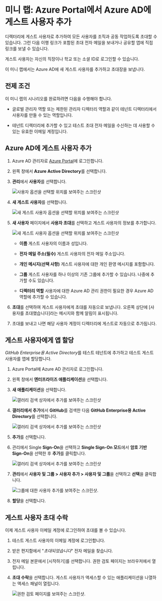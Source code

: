 ﻿# 미니 랩: Azure Portal에서 Azure AD에 게스트 사용자 추가

디렉터리에 게스트 사용자로 추가하여 모든 사용자를 조직과 공동 작업하도록 초대할 수 있습니다. 그런 다음 이행 링크가 포함된 초대 전자 메일을 보내거나 공유할 앱에 직접 링크를 보낼 수 있습니다. 

게스트 사용자는 자신의 직장이나 학교 또는 소셜 ID로 로그인할 수 있습니다.

이 미니 랩에서는 Azure AD에 새 게스트 사용자를 추가하고 초대장을 보냅니다.

## 전제 조건

이 미니 랩의 시나리오를 완료하려면 다음을 수행해야 합니다.

* 글로벌 관리자 역할 또는 제한된 관리자 디렉터리 역할과 같이 테넌트 디렉터리에서 사용자를 만들 수 있는 역할입니다.

* 테넌트 디렉터리에 추가할 수 있고 테스트 초대 전자 메일을 수신하는 데 사용할 수 있는 유효한 이메일 계정입니다.

## Azure AD에 게스트 사용자 추가

1. Azure AD 관리자로 [Azure Portal](https://portal.azure.com/)에 로그인합니다.

2. 왼쪽 창에서 **Azure Active Directory**를 선택합니다.

3. **관리**에서 **사용자**를 선택합니다.

    ![사용자 옵션을 선택할 위치를 보여주는 스크린샷](../../Linked_Image_Files/guest_user_image1.png)

4. **새 게스트 사용자**를 선택합니다.

    ![새 게스트 사용자 옵션을 선택할 위치를 보여주는 스크린샷](../../Linked_Image_Files/guest_user_image2.png)

5. **새 사용자** 페이지에서 **사용자 초대**를 선택하고 게스트 사용자의 정보를 추가합니다.

    ![새 게스트 사용자 옵션을 선택할 위치를 보여주는 스크린샷](../../Linked_Image_Files/guest_user_image3.png)

    - **이름** 게스트 사용자의 이름과 성입니다.

    - **전자 메일 주소(필수)** 게스트 사용자의 전자 메일 주소입니다.

    - **개인 메시지(선택 사항)** 게스트 사용자에 대한 개인 환영 메시지를 포함합니다.

    - **그룹** 게스트 사용자를 하나 이상의 기존 그룹에 추가할 수 있습니다. 나중에 추가할 수도 있습니다.

    - **디렉터리 역할** 사용자에 대한 Azure AD 관리 권한이 필요한 경우 Azure AD 역할에 추가할 수 있습니다.

6. **초대**를 선택하여 게스트 사용자에게 초대를 자동으로 보냅니다. 오른쪽 상단에 [사용자를 초대했습니다]라는 메시지와 함께 알림이 표시됩니다.

7. 초대를 보내고 나면 해당 사용자 계정이 디렉터리에 게스트로 자동으로 추가됩니다.

## 게스트 사용자에게 앱 할당

*GitHub Enterprise용 Active Directory*를 테스트 테넌트에 추가하고 테스트 게스트 사용자를 앱에 할당합니다.

1. Azure Portal에 Azure AD 관리자로 로그인합니다.

2. 왼쪽 창에서 **엔터프라이즈 애플리케이션**을 선택합니다.

3. **새 애플리케이션**을 선택합니다.

    ![갤러리 검색 상자에서 추가를 보여주는 스크린샷](../../Linked_Image_Files/guest_user_image4.png)

4. **갤러리에서 추가**에서 **GitHub**를 검색한 다음 **GitHub Enterprise용 Active Directory**를 선택합니다.

    ![갤러리 검색 상자에서 추가를 보여주는 스크린샷](../../Linked_Image_Files/guest_user_image6.png)

5. **추가**를 선택합니다.

6. 관리에서 Single **Sign-On**을 선택하고 **Single Sign-On 모드**에서 **암호 기반 Sign-On**을 선택한 후 **추가**를 클릭합니다.

    ![갤러리 검색 상자에서 추가를 보여주는 스크린샷](../../Linked_Image_Files/guest_user_image7.png)

7. **관리**에서 **사용자 및 그룹 > 사용자 추가 > 사용자 및 그룹**을 선택하고 **선택**을 클릭합니다.

    ![그룹에 대한 사용자 추가를 보여주는 스크린샷.](../../Linked_Image_Files/guest_user_image9.png)

8. **할당**을 선택합니다.

## 게스트 사용자 초대 수락

이제 게스트 사용자 이메일 계정에 로그인하여 초대를 볼 수 있습니다.

1. 테스트 게스트 사용자의 이메일 계정에 로그인합니다.

2. 받은 편지함에서 "*초대되었습니다*" 전자 메일을 찾습니다.

3. 전자 메일 본문에서 [시작하기]를 선택합니다. 권한 검토 페이지는 브라우저에서 열립니다.

4. **초대 수락**을 선택합니다. 게스트 사용자가 액세스할 수 있는 애플리케이션을 나열하는 액세스 패널이 열립니다.

    ![권한 검토 페이지를 보여주는 스크린샷.](../../Linked_Image_Files/guest_user_image5.png)
